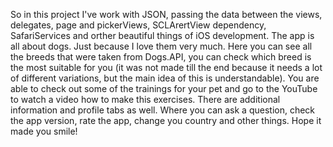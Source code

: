 So in this project I've work with JSON, passing the data between the views, delegates, page and pickerViews, SCLArertView dependency, SafariServices and orther beautiful things of iOS development. 
The app is all about dogs. Just because I love them very much. Here you can see all the breeds that were taken from Dogs.API, you can check which breed is the most suitable for you (it was not made till the end because it needs a lot of different variations, but the main idea of this is understandable). You are able to check out some of the trainings for your pet and go to the YouTube to watch a video how to make this exercises. There are additional information and profile tabs as well. Where you can ask a question, check the app version, rate the app, change you country and other things.
Hope it made you smile!

